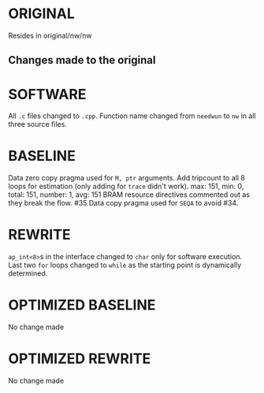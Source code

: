 # ORIGINAL
Resides in original/nw/nw

## Changes made to the original

# SOFTWARE
All `.c` files changed to `.cpp`.
Function name changed from `needwun` to `nw` in all three source files.

# BASELINE
Data zero copy pragma used for `M, ptr` arguments.
Add tripcount to all 8 loops for estimation (only adding for `trace` didn't work).
max: 151, min: 0, total: 151, number: 1, avg: 151
BRAM resource directives commented out as they break the flow. #35
Data copy pragma used for `SEQA` to avoid #34.

# REWRITE
`ap_int<8>`s in the interface changed to `char` only for software execution. Last two `for` loops changed to `while` as the starting point is dynamically determined.

# OPTIMIZED BASELINE
No change made

# OPTIMIZED REWRITE
No change made
